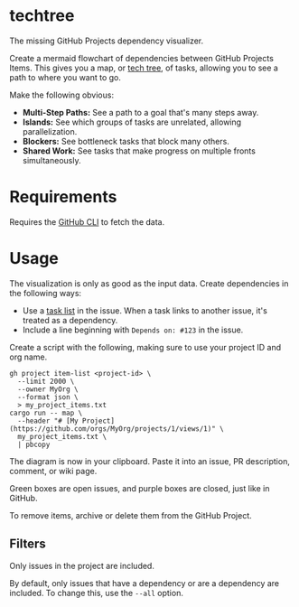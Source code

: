 # techtree

The missing GitHub Projects dependency visualizer.

Create a mermaid flowchart of dependencies between GitHub Projects Items.  This gives you a map, or [tech tree](https://en.wikipedia.org/wiki/Technology_tree), of tasks, allowing you to see a path to where you want to go.

Make the following obvious:

- **Multi-Step Paths:** See a path to a goal that's many steps away.
- **Islands:** See which groups of tasks are unrelated, allowing parallelization.
- **Blockers:** See bottleneck tasks that block many others.
- **Shared Work:** See tasks that make progress on multiple fronts simultaneously.

# Requirements

Requires the [GitHub CLI](https://cli.github.com/) to fetch the data.

# Usage

The visualization is only as good as the input data.  Create dependencies in the following ways:

- Use a [task list](https://docs.github.com/en/get-started/writing-on-github/working-with-advanced-formatting/about-task-lists) in the issue.  When a task links to another issue, it's treated as a dependency.
- Include a line beginning with `Depends on: #123` in the issue.

Create a script with the following, making sure to use your project ID and org name.

```shell
gh project item-list <project-id> \
  --limit 2000 \
  --owner MyOrg \
  --format json \
  > my_project_items.txt
cargo run -- map \
  --header "# [My Project](https://github.com/orgs/MyOrg/projects/1/views/1)" \
  my_project_items.txt \
  | pbcopy
```

The diagram is now in your clipboard.  Paste it into an issue, PR description, comment, or wiki page.

Green boxes are open issues, and purple boxes are closed, just like in GitHub.

To remove items, archive or delete them from the GitHub Project.

## Filters

Only issues in the project are included.

By default, only issues that have a dependency or are a dependency are included.  To change this, use the `--all` option.
